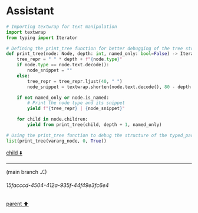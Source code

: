 # Assistant

```python
# Importing textwrap for text manipulation
import textwrap
from typing import Iterator

# Defining the print_tree function for better debugging of the tree structure
def print_tree(node: Node, depth: int, named_only: bool=False) -> Iterator[str]:
    tree_repr = " " * depth + f"{node.type}"
    if node.type == node.text.decode():
        node_snippet = ""
    else:
        tree_repr = tree_repr.ljust(40, " ")
        node_snippet = textwrap.shorten(node.text.decode(), 80 - depth * 2, placeholder="...")

    if not named_only or node.is_named:
        # Print the node type and its snippet
        yield f"{tree_repr} | {node_snippet}"

    for child in node.children:
        yield from print_tree(child, depth + 1, named_only)

# Using the print_tree function to debug the structure of the typed_parameter node for *vararg
list(print_tree(vararg_node, 0, True))
```

[child ⬇️](#15facccd-4504-412a-935f-44f49e3fc6e4)

---

(main branch ⎇)
###### 15facccd-4504-412a-935f-44f49e3fc6e4
[parent ⬆️](#fd2bcbd7-d371-4e07-b328-a3479485a8c6)
